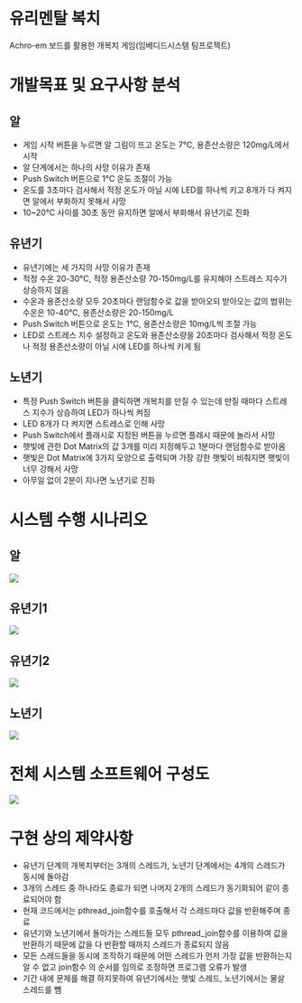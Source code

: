 # 유리멘탈 복치
  Achro-em 보드를 활용한 개복치 게임(임베디드시스템 팀프로젝트)

# 개발목표 및 요구사항 분석
## 알
* 게임 시작 버튼을 누르면 알 그림이 뜨고 온도는 7°C, 용존산소량은 120mg/L에서 시작
* 알 단계에서는 하나의 사망 이유가 존재
* Push Switch 버튼으로 1°C 온도 조절이 가능
* 온도를 3초마다 검사해서 적정 온도가 아닐 시에 LED를 하나씩 키고 8개가 다 켜지면 알에서 부화하지 못해서 사망
* 10~20°C 사이를 30초 동안 유지하면 알에서 부화해서 유년기로 진화

## 유년기
* 유년기에는 세 가지의 사망 이유가 존재
* 적정 수온 20-30°C, 적정 용존산소량 70-150mg/L를 유지해야 스트레스 지수가 상승하지 않음
* 수온과 용존산소량 모두 20초마다 랜덤함수로 값을 받아오되 받아오는 값의 범위는 수온은 10-40°C, 용존산소량은 20-150mg/L
* Push Switch 버튼으로 온도는 1°C, 용존산소량은 10mg/L씩 조절 가능
* LED로 스트레스 지수 설정하고 온도와 용존산소량을 20초마다 검사해서 적정 온도나 적정 용존산소량이 아닐 시에 LED를 하나씩 키게 됨

## 노년기
* 특정 Push Switch 버튼을 클릭하면 개복치를 만질 수 있는데 만질 때마다 스트레스 지수가 상승하여 LED가 하나씩 켜짐
* LED 8개가 다 켜지면 스트레스로 인해 사망
* Push Switch에서 플래시로 지정된 버튼을 누르면 플래시 때문에 놀라서 사망
* 햇빛에 관한 Dot Matrix의 값 3개를 미리 지정해두고 1분마다 랜덤함수로 받아옴
* 햇빛은 Dot Matrix에 3가지 모양으로 출력되며 가장 강한 햇빛이 비춰지면 햇빛이 너무 강해서 사망
* 아무일 없이 2분이 지나면 노년기로 진화

# 시스템 수행 시나리오
## 알
<img src=https://user-images.githubusercontent.com/74261590/101538488-89a9db80-39e0-11eb-8d0c-b76f28d3101e.png>

## 유년기1
<img src=https://user-images.githubusercontent.com/74261590/101538924-194f8a00-39e1-11eb-8e10-b0b19426d1dd.png>

## 유년기2
<img src=https://user-images.githubusercontent.com/74261590/101539053-41d78400-39e1-11eb-869e-6a6150c586d8.png>

## 노년기
<img src=https://user-images.githubusercontent.com/74261590/101539120-57e54480-39e1-11eb-9427-0cf46fa2a79f.png>

# 전체 시스템 소프트웨어 구성도
<img src=https://user-images.githubusercontent.com/74261590/101539204-7ea37b00-39e1-11eb-9434-0dd9b08ca3cb.png>

# 구현 상의 제약사항
* 유년기 단계의 개복치부터는 3개의 스레드가, 노년기 단계에서는 4개의 스레드가 동시에 돌아감
* 3개의 스레드 중 하나라도 종료가 되면 나머지 2개의 스레드가 동기화되어 같이 종료되어야 함
* 현재 코드에서는 pthread_join함수를 호출해서 각 스레드마다 값을 반환해주며 종료
* 유년기와 노년기에서 돌아가는 스레드들 모두 pthread_join함수를 이용하여 값을 반환하기 때문에 값을 다 반환할 때까지 스레드가 종료되지 않음
* 모든 스레드들을 동시에 조작하기 때문에 어떤 스레드가 먼저 가장 값을 반환하는지 알 수 없고 join함수 의 순서를 임의로 조정하면 프로그램 오류가 발생
* 기간 내에 문제를 해결 하지못하여 유년기에서는 햇빛 스레드, 노년기에서는 물살 스레드를 뺌 
